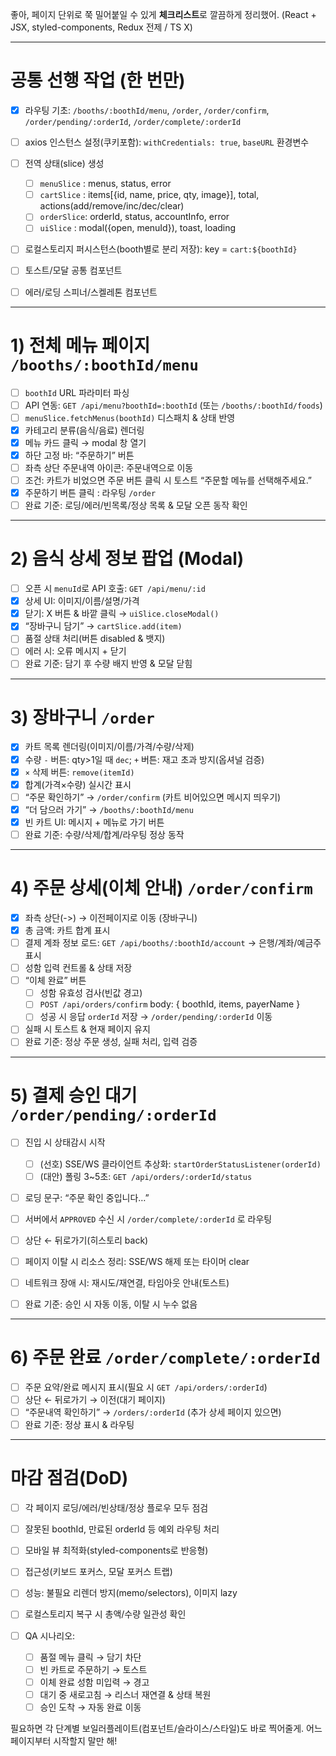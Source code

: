 좋아, 페이지 단위로 쭉 밀어붙일 수 있게 **체크리스트**로 깔끔하게 정리했어. (React + JSX, styled-components, Redux 전제 / TS X)

---

# 공통 선행 작업 (한 번만)

* [x] 라우팅 기초: `/booths/:boothId/menu`, `/order`, `/order/confirm`, `/order/pending/:orderId`, `/order/complete/:orderId`
* [ ] axios 인스턴스 설정(쿠키포함): `withCredentials: true`, `baseURL` 환경변수
* [ ] 전역 상태(slice) 생성

  * [ ] `menuSlice` : menus, status, error
  * [ ] `cartSlice` : items\[{id, name, price, qty, image}], total, actions(add/remove/inc/dec/clear)
  * [ ] `orderSlice`: orderId, status, accountInfo, error
  * [ ] `uiSlice` : modal({open, menuId}), toast, loading
* [ ] 로컬스토리지 퍼시스턴스(booth별로 분리 저장): key = `cart:${boothId}`
* [ ] 토스트/모달 공통 컴포넌트
* [ ] 에러/로딩 스피너/스켈레톤 컴포넌트

---

# 1) 전체 메뉴 페이지 `/booths/:boothId/menu`

* [ ] `boothId` URL 파라미터 파싱
* [ ] API 연동: `GET /api/menu?boothId=:boothId` (또는 `/booths/:boothId/foods`)
* [ ] `menuSlice.fetchMenus(boothId)` 디스패치 & 상태 반영
* [x] 카테고리 분류(음식/음료) 렌더링
* [x] 메뉴 카드 클릭 → modal 창 열기
* [x] 하단 고정 바: “주문하기” 버튼
* [ ] 좌측 상단 주문내역 아이콘: 주문내역으로 이동
* [ ] 조건: 카트가 비었으면 주문 버튼 클릭 시 토스트 “주문할 메뉴를 선택해주세요.”
* [x] 주문하기 버튼 클릭 : 라우팅 `/order`
* [ ] 완료 기준: 로딩/에러/빈목록/정상 목록 & 모달 오픈 동작 확인

---

# 2) 음식 상세 정보 팝업 (Modal)

* [ ] 오픈 시 `menuId`로 API 호출: `GET /api/menu/:id`
* [x] 상세 UI: 이미지/이름/설명/가격
* [x] 닫기: X 버튼 & 바깥 클릭 → `uiSlice.closeModal()`
* [x] “장바구니 담기” → `cartSlice.add(item)`
* [ ] 품절 상태 처리(버튼 disabled & 뱃지)
* [ ] 에러 시: 오류 메시지 + 닫기
* [ ] 완료 기준: 담기 후 수량 배지 반영 & 모달 닫힘

---

# 3) 장바구니 `/order`

* [x] 카트 목록 렌더링(이미지/이름/가격/수량/삭제)
* [x] 수량 `-` 버튼: qty>1일 때 `dec`; `+` 버튼: 재고 초과 방지(옵셔널 검증)
* [x] `×` 삭제 버튼: `remove(itemId)`
* [x] 합계(가격×수량) 실시간 표시
* [ ] “주문 확인하기” → `/order/confirm` (카트 비어있으면 메시지 띄우기)
* [x] “더 담으러 가기” → `/booths/:boothId/menu`
* [x] 빈 카트 UI: 메시지 + 메뉴로 가기 버튼
* [ ] 완료 기준: 수량/삭제/합계/라우팅 정상 동작

---

# 4) 주문 상세(이체 안내) `/order/confirm`

* [x] 좌측 상단(->) → 이전페이지로 이동 (장바구니)
* [x] 총 금액: 카트 합계 표시
* [ ] 결제 계좌 정보 로드: `GET /api/booths/:boothId/account` → 은행/계좌/예금주 표시
* [ ] 성함 입력 컨트롤 & 상태 저장
* [ ] “이체 완료” 버튼
  * [ ] 성함 유효성 검사(빈값 경고)
  * [ ] `POST /api/orders/confirm` body: { boothId, items, payerName }
  * [ ] 성공 시 응답 `orderId` 저장 → `/order/pending/:orderId` 이동
* [ ] 실패 시 토스트 & 현재 페이지 유지
* [ ] 완료 기준: 정상 주문 생성, 실패 처리, 입력 검증

---

# 5) 결제 승인 대기 `/order/pending/:orderId`

* [ ] 진입 시 상태감시 시작

  * [ ] (선호) SSE/WS 클라이언트 추상화: `startOrderStatusListener(orderId)`
  * [ ] (대안) 폴링 3\~5초: `GET /api/orders/:orderId/status`
* [ ] 로딩 문구: “주문 확인 중입니다…”
* [ ] 서버에서 `APPROVED` 수신 시 `/order/complete/:orderId` 로 라우팅
* [ ] 상단 ← 뒤로가기(히스토리 back)
* [ ] 페이지 이탈 시 리소스 정리: SSE/WS 해제 또는 타이머 clear
* [ ] 네트워크 장애 시: 재시도/재연결, 타임아웃 안내(토스트)
* [ ] 완료 기준: 승인 시 자동 이동, 이탈 시 누수 없음

---

# 6) 주문 완료 `/order/complete/:orderId`

* [ ] 주문 요약/완료 메시지 표시(필요 시 `GET /api/orders/:orderId`)
* [ ] 상단 ← 뒤로가기 → 이전(대기 페이지)
* [ ] “주문내역 확인하기” → `/orders/:orderId` (추가 상세 페이지 있으면)
* [ ] 완료 기준: 정상 표시 & 라우팅

---

# 마감 점검(DoD)

* [ ] 각 페이지 로딩/에러/빈상태/정상 플로우 모두 점검
* [ ] 잘못된 boothId, 만료된 orderId 등 예외 라우팅 처리
* [ ] 모바일 뷰 최적화(styled-components로 반응형)
* [ ] 접근성(키보드 포커스, 모달 포커스 트랩)
* [ ] 성능: 불필요 리렌더 방지(memo/selectors), 이미지 lazy
* [ ] 로컬스토리지 복구 시 총액/수량 일관성 확인
* [ ] QA 시나리오:

  * [ ] 품절 메뉴 클릭 → 담기 차단
  * [ ] 빈 카트로 주문하기 → 토스트
  * [ ] 이체 완료 성함 미입력 → 경고
  * [ ] 대기 중 새로고침 → 리스너 재연결 & 상태 복원
  * [ ] 승인 도착 → 자동 완료 이동

필요하면 각 단계별 보일러플레이트(컴포넌트/슬라이스/스타일)도 바로 찍어줄게. 어느 페이지부터 시작할지 말만 해!
